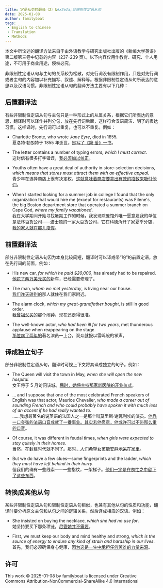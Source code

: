 ```yaml
---
title: 定语从句的翻译（2）&#x2e3a;非限制性定语从句
date: 2025-01-08
author: familyboat
tags:
 - English to Chinese
 - Translation
 - Methods
---
```


本文中所论述的翻译方法来自于由外语教学与研究出版社出版的《新编大学英语》第二版第三卷中记载的内容（237&ndash;239 页）。以下内容仅用作教育、研究、个人用途，不可用于商业用途，侵权必究。

非限制性定语从句与主句的关系较为松散，对先行词没有限制作用，只是对先行词或者主句的内容加以补充描写、叙述、解释等。根据非限制性定语从句所表达的意思以及汉语习惯，非限制性定语从句的翻译方法主要有以下几种：

<!-- more -->

## 后置翻译法

有些非限制性定语从句与主句只是一种形式上的从属关系，根据它们所表达的意思，翻译时可以译作并列分句，放在先行词后面，这样符合汉语简洁、明了的表达习惯。这样译时，先行词可以重复，也可以不重复。例如：

- Charlotte Bronte, who wrote _Jane Eyre_, died in 1855.
  <br />
  夏洛特·勃朗特于 1855 年逝世，<u>她写了《简·爱》一书</u>。

- The letter contains a number of typing errors, _which I must correct_.
  <br />
  这封信有很多打字错误，<u>我必须加以纠正</u>。

- Youths often have a great deal of authority in store-selection decisions, _which means that stores must attract them with an effective appeal_.
  <br />
  青少年在选择商店上很有决定权，<u>这就意味着商店要拿出有效的招数来吸引他们</u>。

- When I started looking for a summer job in college I found that the only organization that would hire me (except for restaurants) was Filene's, the big Boston department store that operated a summer branch on Cape Cod, _where my family vacationed_.
  <br />
  我在大学期间开始寻找暑期工作的时候，我发现除餐馆外唯一愿意雇我的单位是法林百货公司&#x2e3a;波士顿的一家大百货公司，它在科德角开了家夏季分店，<u>我的家人就在那儿度假</u>。

## 前置翻译法

部分非限制性定语从句因为本身比较简短，翻译时可以译成带“的”的前置定语，放在先行词的前面。例如：

- His new car, _for which he paid $20,000_, has already had to be repaired.
  <br />
  <u>他花了两万美元买的</u>新车，已经需要修理了。

- The man, _whom we met yesterday_, is living near our house.
  <br />
  <u>我们昨天碰到的</u>那人就住在我们家附近。

- The alarm clock, _which my great-grandfather bought_, is still in good order.
  <br />
  <u>我曾祖父买的</u>那个闹钟，现在还走得很准。

- The well-known actor, _who had been ill for two years_, met thunderous applause when reappearing on the stage.
  <br />
  <u>那位病了两年的</u>著名演员一上台，观众就报以雷鸣般的掌声。

## 译成独立句子

部分非限制性定语从句，翻译时可视上下文将其译成独立的句子。例如：

- The Queen will visit the town in May, _when she will open the new hospital_.
  <br />
  女王将于 5 月访问该城。<u>届时，她将主持那家新医院的开业仪式</u>。

- … and I suppose that one of the most celebrated French speakers of English was that actor, Maurice Chevalier, _who made a career out of sounding French and who could probably have spoken it with much less of an accent if he had really wanted to_.
  <br />
  ……我想最著名的说英语的法国人之一是那个叫莫里斯·谢瓦利埃的演员。<u>他靠一口夸张的法语口音成就了一番事业。其实若他愿意，他或许可以不带那么重的口音</u>。

- Of course, it was different in feudal times, _when girls were expected to stay quitely in their homes_.
  <br />
  当然，在封建时代就不同了。<u>那时，人们希望女孩能安静地呆在家里</u>。

- But we do have a few clues&mdash;some fingerprints and the ladder, _which they must have left behind in their hurry_.
  <br />
  但我们的确有一些线索&#x2e3a;一些指纹，一架梯子。<u>他们一定是在匆忙之中留下了这些东西</u>。

## 转换成其他从句

某些非限制性定语从句和限制性定语从句相似，也兼有其他从句的性质和功能，翻译时要分析原文主句和从句之间的逻辑关系，然后译成相应的汉语。例如：

- She insisted on buying the necklace, _which she had no use for_.
  <br />
  她坚持要买下那条项链，<u>尽管她并不需要</u>。

- First, we must keep our body and mind healthy and strong, _which is the source of energy to endure any kind of strain and hardship in our lives_.
  <br />
  首先，我们必须确保身心健康，<u>因为这是一生中承担任何苦难的力量来源</u>。

## 许可

This work © 2025-01-08 by familyboat is licensed under Creative Commons Attribution-NonCommercial-ShareAlike 4.0 International
